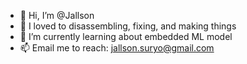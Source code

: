 - 👋 Hi, I’m @Jallson
- 👀 I loved to disassembling, fixing, and making things
- 🌱 I’m currently learning about embedded ML model
- 📫 Email me to reach: jallson.suryo@gmail.com

<!---
Jallson/Jallson is a ✨ special ✨ repository because its `README.md` (this file) appears on your GitHub profile.
You can click the Preview link to take a look at your changes.
--->
